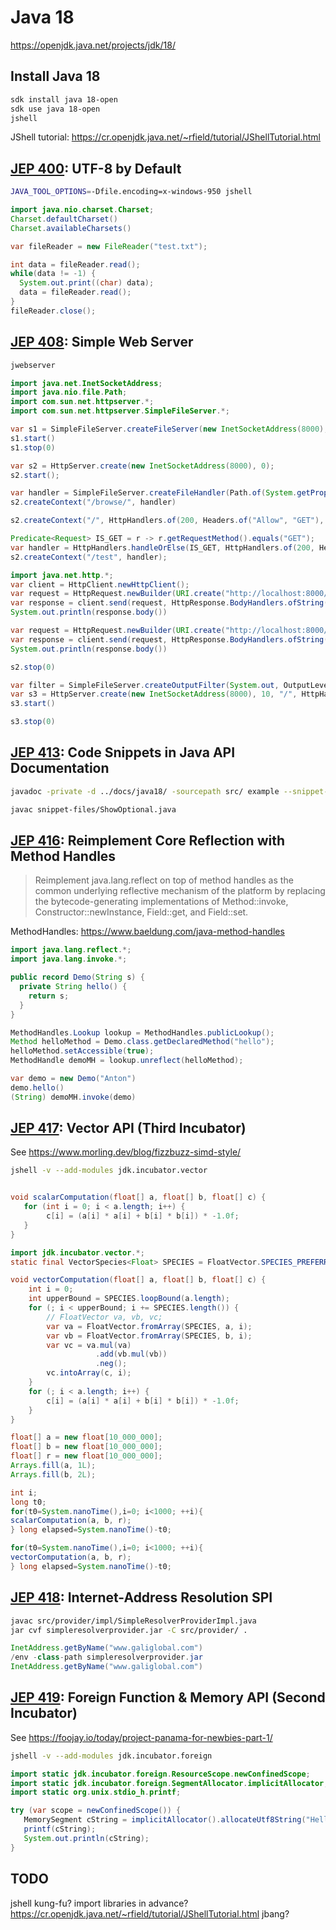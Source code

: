 # Java 18

https://openjdk.java.net/projects/jdk/18/

## Install Java 18

```sh
sdk install java 18-open
sdk use java 18-open
jshell
```
JShell tutorial: https://cr.openjdk.java.net/~rfield/tutorial/JShellTutorial.html 

## [JEP 400](https://openjdk.java.net/jeps/400): UTF-8 by Default

```sh
JAVA_TOOL_OPTIONS=-Dfile.encoding=x-windows-950 jshell
```

```java
import java.nio.charset.Charset;
Charset.defaultCharset()
Charset.availableCharsets()

var fileReader = new FileReader("test.txt");

int data = fileReader.read();
while(data != -1) {
  System.out.print((char) data);
  data = fileReader.read();
}
fileReader.close();
```

## [JEP 408](https://openjdk.java.net/jeps/408): Simple Web Server

```sh
jwebserver
```

```java
import java.net.InetSocketAddress;
import java.nio.file.Path;
import com.sun.net.httpserver.*;
import com.sun.net.httpserver.SimpleFileServer.*;

var s1 = SimpleFileServer.createFileServer(new InetSocketAddress(8000), Path.of(System.getProperty("user.dir")), OutputLevel.VERBOSE);
s1.start()
s1.stop(0)
```

```java
var s2 = HttpServer.create(new InetSocketAddress(8000), 0);
s2.start();

var handler = SimpleFileServer.createFileHandler(Path.of(System.getProperty("user.dir")));
s2.createContext("/browse/", handler)

s2.createContext("/", HttpHandlers.of(200, Headers.of("Allow", "GET"), "Hello World!"));

Predicate<Request> IS_GET = r -> r.getRequestMethod().equals("GET");
var handler = HttpHandlers.handleOrElse(IS_GET, HttpHandlers.of(200, Headers.of(), "It's GET"), HttpHandlers.of(200, Headers.of(), "It isn't GET"));
s2.createContext("/test", handler);

import java.net.http.*; 
var client = HttpClient.newHttpClient();
var request = HttpRequest.newBuilder(URI.create("http://localhost:8000/test")).GET().build();
var response = client.send(request, HttpResponse.BodyHandlers.ofString())
System.out.println(response.body())

var request = HttpRequest.newBuilder(URI.create("http://localhost:8000/test")).POST(HttpRequest.BodyPublishers.ofString("hello")).build();
var response = client.send(request, HttpResponse.BodyHandlers.ofString())
System.out.println(response.body())

s2.stop(0)

var filter = SimpleFileServer.createOutputFilter(System.out, OutputLevel.INFO);
var s3 = HttpServer.create(new InetSocketAddress(8000), 10, "/", HttpHandlers.of(200, Headers.of("Allow", "GET"), "Hello World!"), filter);
s3.start()

s3.stop(0)
```

## [JEP 413](https://openjdk.java.net/jeps/413): Code Snippets in Java API Documentation

```bash
javadoc -private -d ../docs/java18/ -sourcepath src/ example --snippet-path ./snippet-files

javac snippet-files/ShowOptional.java
```

##  [JEP 416](https://openjdk.java.net/jeps/416): Reimplement Core Reflection with Method Handles

> Reimplement java.lang.reflect on top of method handles as the common underlying reflective mechanism of 
> the platform by replacing the bytecode-generating implementations of Method::invoke, Constructor::newInstance, 
> Field::get, and Field::set.

MethodHandles: https://www.baeldung.com/java-method-handles

```java
import java.lang.reflect.*;
import java.lang.invoke.*;

public record Demo(String s) {
  private String hello() {
    return s;
  }
}

MethodHandles.Lookup lookup = MethodHandles.publicLookup();
Method helloMethod = Demo.class.getDeclaredMethod("hello");
helloMethod.setAccessible(true);
MethodHandle demoMH = lookup.unreflect(helloMethod);

var demo = new Demo("Anton")
demo.hello()
(String) demoMH.invoke(demo)
```

## [JEP 417](https://openjdk.java.net/jeps/417): Vector API (Third Incubator)

See https://www.morling.dev/blog/fizzbuzz-simd-style/

```sh
jshell -v --add-modules jdk.incubator.vector
```

```java

void scalarComputation(float[] a, float[] b, float[] c) {
   for (int i = 0; i < a.length; i++) {
        c[i] = (a[i] * a[i] + b[i] * b[i]) * -1.0f;
   }
}

import jdk.incubator.vector.*;
static final VectorSpecies<Float> SPECIES = FloatVector.SPECIES_PREFERRED;

void vectorComputation(float[] a, float[] b, float[] c) {
    int i = 0;
    int upperBound = SPECIES.loopBound(a.length);
    for (; i < upperBound; i += SPECIES.length()) {
        // FloatVector va, vb, vc;
        var va = FloatVector.fromArray(SPECIES, a, i);
        var vb = FloatVector.fromArray(SPECIES, b, i);
        var vc = va.mul(va)
                   .add(vb.mul(vb))
                   .neg();
        vc.intoArray(c, i);
    }
    for (; i < a.length; i++) {
        c[i] = (a[i] * a[i] + b[i] * b[i]) * -1.0f;
    }
}

float[] a = new float[10_000_000];
float[] b = new float[10_000_000];
float[] r = new float[10_000_000];
Arrays.fill(a, 1L);
Arrays.fill(b, 2L);

int i;
long t0;
for(t0=System.nanoTime(),i=0; i<1000; ++i){
scalarComputation(a, b, r);
} long elapsed=System.nanoTime()-t0;

for(t0=System.nanoTime(),i=0; i<1000; ++i){
vectorComputation(a, b, r);
} long elapsed=System.nanoTime()-t0;

```

## [JEP 418](https://openjdk.java.net/jeps/418): Internet-Address Resolution SPI

```sh
javac src/provider/impl/SimpleResolverProviderImpl.java
jar cvf simpleresolverprovider.jar -C src/provider/ .
```

```java
InetAddress.getByName("www.galiglobal.com")
/env -class-path simpleresolverprovider.jar
InetAddress.getByName("www.galiglobal.com")
```

## [JEP 419](https://openjdk.java.net/jeps/419): Foreign Function & Memory API (Second Incubator)

See https://foojay.io/today/project-panama-for-newbies-part-1/

```sh
jshell -v --add-modules jdk.incubator.foreign
```

```java
import static jdk.incubator.foreign.ResourceScope.newConfinedScope;
import static jdk.incubator.foreign.SegmentAllocator.implicitAllocator;
import static org.unix.stdio_h.printf;

try (var scope = newConfinedScope()) {
   MemorySegment cString = implicitAllocator().allocateUtf8String("Hello World! Panama style\n");
   printf(cString);
   System.out.println(cString);
}
```

## TODO

jshell kung-fu? import libraries in advance?
  https://cr.openjdk.java.net/~rfield/tutorial/JShellTutorial.html
jbang?
